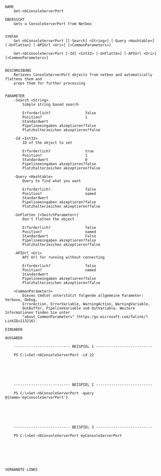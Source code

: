 ﻿```

NAME
    Get-nbConsoleServerPort
    
ÜBERSICHT
    Gets a ConsoleServerPort from Netbox
    
    
SYNTAX
    Get-nbConsoleServerPort [[-Search] <String>] [-Query <Hashtable>] [-UnFlatten] [-APIUrl <Uri>] [<CommonParameters>]
    
    Get-nbConsoleServerPort [-Id] <Int32> [-UnFlatten] [-APIUrl <Uri>] [<CommonParameters>]
    
    
BESCHREIBUNG
    Rerieves ConsoleServerPort objects from netbox and automatically flattens them and
    preps them for further processing
    

PARAMETER
    -Search <String>
        Simple string based search
        
        Erforderlich?                false
        Position?                    1
        Standardwert                 
        Pipelineeingaben akzeptieren?false
        Platzhalterzeichen akzeptieren?false
        
    -Id <Int32>
        ID of the object to set
        
        Erforderlich?                true
        Position?                    1
        Standardwert                 0
        Pipelineeingaben akzeptieren?false
        Platzhalterzeichen akzeptieren?false
        
    -Query <Hashtable>
        Query to find what you want
        
        Erforderlich?                false
        Position?                    named
        Standardwert                 
        Pipelineeingaben akzeptieren?false
        Platzhalterzeichen akzeptieren?false
        
    -UnFlatten [<SwitchParameter>]
        Don't flatten the object
        
        Erforderlich?                false
        Position?                    named
        Standardwert                 False
        Pipelineeingaben akzeptieren?false
        Platzhalterzeichen akzeptieren?false
        
    -APIUrl <Uri>
        API Url for running without connecting
        
        Erforderlich?                false
        Position?                    named
        Standardwert                 
        Pipelineeingaben akzeptieren?false
        Platzhalterzeichen akzeptieren?false
        
    <CommonParameters>
        Dieses Cmdlet unterstützt folgende allgemeine Parameter: Verbose, Debug,
        ErrorAction, ErrorVariable, WarningAction, WarningVariable,
        OutBuffer, PipelineVariable und OutVariable. Weitere Informationen finden Sie unter 
        "about_CommonParameters" (https:/go.microsoft.com/fwlink/?LinkID=113216). 
    
EINGABEN
    
AUSGABEN
    
    -------------------------- BEISPIEL 1 --------------------------
    
    PS C:\>Get-nbConsoleServerPort -id 22
    
    
    
    
    
    
    -------------------------- BEISPIEL 2 --------------------------
    
    PS C:\>Get-nbConsoleServerPort -query @{name='myConsoleServerPort'}
    
    
    
    
    
    
    -------------------------- BEISPIEL 3 --------------------------
    
    PS C:\>Get-nbConsoleServerPort myConsoleServerPort
    
    
    
    
    
    
    
VERWANDTE LINKS



```

